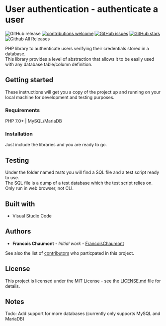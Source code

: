 # User authentication - authenticate a user

![GitHub release](https://img.shields.io/github/release/FrancoisChaumont/user-authentication.svg)
[![contributions welcome](https://img.shields.io/badge/contributions-welcome-brightgreen.svg?style=flat)](https://github.com/FrancoisChaumont/user-authentication/issues)
[![GitHub issues](https://img.shields.io/github/issues/FrancoisChaumont/user-authentication.svg)](https://github.com/FrancoisChaumont/user-authentication/issues)
[![GitHub stars](https://img.shields.io/github/stars/FrancoisChaumont/user-authentication.svg)](https://github.com/FrancoisChaumont/user-authentication/stargazers)
![Github All Releases](https://img.shields.io/github/downloads/FrancoisChaumont/user-authentication/total.svg)

PHP library to authenticate users verifying their credentials stored in a database.  
This library provides a level of abstraction that allows it to be easily used with any database table/column definition.

## Getting started
These instructions will get you a copy of the project up and running on your local machine for development and testing purposes.

### Requirements
PHP 7.0+ | MySQL/MariaDB 

### Installation
Just include the libraries and you are ready to go.

## Testing
Under the folder named *tests* you will find a SQL file and a test script ready to use.  
The SQL file is a dump of a test database which the test script relies on.  
Only run in web browser, not CLI.

## Built with
* Visual Studio Code

## Authors
* **Francois Chaumont** - *Initial work* - [FrancoisChaumont](https://github.com/FrancoisChaumont)

See also the list of [contributors](https://github.com/FrancoisChaumont/db/graphs/contributors) who particpated in this project.

## License
This project is licensed under the MIT License - see the [LICENSE.md](LICENSE.md) file for details.

## Notes
Todo: Add support for more databases (currently only supports MySQL and MariaDB)

